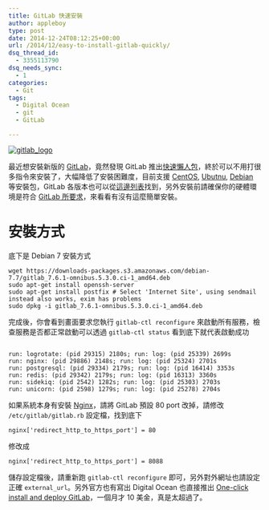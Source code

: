 ```yaml
---
title: GitLab 快速安裝
author: appleboy
type: post
date: 2014-12-24T08:12:25+00:00
url: /2014/12/easy-to-install-gitlab-quickly/
dsq_thread_id:
  - 3355113790
dsq_needs_sync:
  - 1
categories:
  - Git
tags:
  - Digital Ocean
  - git
  - GitLab

---
```

[<img src="https://i2.wp.com/farm4.staticflickr.com/3830/10605193576_54b54e4dfc_n.jpg?resize=320%2C206&#038;ssl=1" alt="gitlab_logo" data-recalc-dims="1" />][1]

最近想安裝新版的 [GitLab][2]，竟然發現 GitLab 推出[快速懶人包][3]，終於可以不用打很多指令來安裝了，大幅降低了安裝困難度，目前支援 [CentOS][4], [Ubutnu][5], [Debian][6] 等安裝包，GitLab 各版本也可以從[這邊列表][7]找到，另外安裝前請確保你的硬體環境是符合 [GitLab 所要求][8]，來看看有沒有這麼簡單安裝。

<!--more-->

# 安裝方式

底下是 Debian 7 安裝方式

<pre><code class="language-bash">wget https://downloads-packages.s3.amazonaws.com/debian-7.7/gitlab_7.6.1-omnibus.5.3.0.ci-1_amd64.deb
sudo apt-get install openssh-server
sudo apt-get install postfix # Select &#039;Internet Site&#039;, using sendmail instead also works, exim has problems
sudo dpkg -i gitlab_7.6.1-omnibus.5.3.0.ci-1_amd64.deb</code></pre>

完成後，你會看到畫面要求您執行 `gitlab-ctl reconfigure` 來啟動所有服務，檢查服務是否都正常啟動可以透過 `gitlab-ctl status` 看到底下就代表啟動成功

<pre><code class="language-bash">
run: logrotate: (pid 29315) 2180s; run: log: (pid 25339) 2699s
run: nginx: (pid 29886) 2148s; run: log: (pid 25324) 2701s
run: postgresql: (pid 29334) 2179s; run: log: (pid 16414) 3353s
run: redis: (pid 29342) 2179s; run: log: (pid 16313) 3360s
run: sidekiq: (pid 2542) 1282s; run: log: (pid 25303) 2703s
run: unicorn: (pid 2598) 1279s; run: log: (pid 25278) 2704s</code></pre>

如果系統本身有安裝 [Nginx][4]，請將 GitLab 預設 80 port 改掉，請修改 `/etc/gitlab/gitlab.rb` 設定檔，找到底下

<pre><code class="language-bash">nginx[&#039;redirect_http_to_https_port&#039;] = 80</code></pre>

修改成

<pre><code class="language-bash">nginx[&#039;redirect_http_to_https_port&#039;] = 8088</code></pre>

儲存設定檔後，請重新跑 `gitlab-ctl reconfigure` 即可，另外對外網址也請設定正確 `external_url`。另外官方也有寫出 Digital Ocean 也直接推出 [One-click install and deploy GitLab][9]，一個月才 10 美金，真是太超過了。

 [1]: https://www.flickr.com/photos/appleboy/10605193576/ "gitlab_logo by appleboy46, on Flickr"
 [2]: https://about.gitlab.com/
 [3]: https://about.gitlab.com/downloads/
 [4]: http://nginx.org/
 [5]: http://www.ubuntu.com/
 [6]: https://www.debian.org/
 [7]: https://about.gitlab.com/downloads/archives/
 [8]: http://doc.gitlab.com/ce/install/requirements.html
 [9]: https://www.digitalocean.com/features/one-click-apps/gitlab/